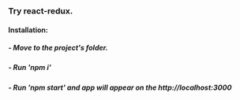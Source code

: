 ### Try react-redux.

#### Installation:
##### - Move to the project's folder. 
##### - Run 'npm i' 
##### - Run 'npm start' and app will appear on the http://localhost:3000 

